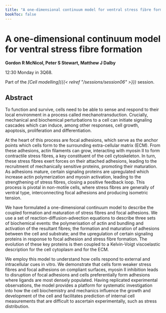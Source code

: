 ```yaml
---
title: "A one-dimensional continuum model for ventral stress fibre formation"
bookToc: false
---
```


# A one-dimensional continuum model for ventral stress fibre formation

**Gordon R McNicol, Peter S Stewart, Matthew J Dalby**

12:30 Monday in 3Q68.

Part of the *[Cell modelling]({{< relref "/sessions/session06" >}})* session.

## Abstract

To function and survive, cells need to be able to sense and respond to their local environment in a process called mechanotransduction. Crucially, mechanical and biochemical perturbations to a cell can initiate signaling cascades which can induce, among other responses, cell growth, apoptosis, proliferation and differentiation.

At the heart of this process are focal adhesions, which serve as the anchor points which cells form to the surrounding extra-cellular matrix (ECM). From these adhesions, actin filaments can grow, interacting with myosin II to form contractile stress fibres, a key constituent of the cell cytoskeleton. In turn, these stress fibres exert forces on their attached adhesions, leading to the recruitment of mechanically sensitive proteins, promoting their maturation. As adhesions mature, certain signaling proteins are upregulated which increase actin polymerization and myosin activation, leading to the strengthening of stress fibres, closing a positive feedback loop. This process is pivotal in non-motile cells, where stress fibres are generally of ventral type, interconnecting focal adhesions and producing isometric tension. 

We have formulated a one-dimensional continuum model to describe the coupled formation and maturation of stress fibres and focal adhesions. We use a set of reaction-diffusion-advection equations to describe three sets of biochemical events: the polymerisation of actin and bundling and activation of the resultant fibres; the formation and maturation of adhesions between the cell and substrate; and the upregulation of certain signaling proteins in response to focal adhesion and stress fibre formation. The evolution of these key proteins is then coupled to a Kelvin-Voigt viscoelastic description for the cell cytoplasm and for the ECM.

We employ this model to understand how cells respond to external and intracellular cues in vitro. We demonstrate that cells form weaker stress fibres and focal adhesions on compliant surfaces, myosin II inhibition leads to disruption of focal adhesions and cells preferentially form adhesions where ligands are most densely populated. Having replicated experimental observations, the model provides a platform for systematic investigation into how the cell biochemistry and mechanics influence the growth and development of the cell and facilitates prediction of internal cell measurements that are difficult to ascertain experimentally, such as stress distribution.


